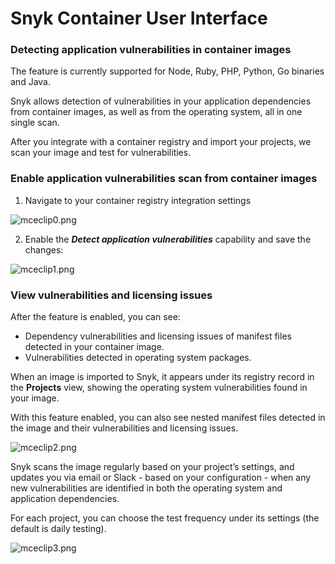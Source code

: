 # Snyk Container User Interface

### Detecting application vulnerabilities in container images

The feature is currently supported for Node, Ruby, PHP, Python, Go binaries and Java.

Snyk allows detection of vulnerabilities in your application dependencies from container images, as well as from the operating system, all in one single scan.

After you integrate with a container registry and import your projects, we scan your image and test for vulnerabilities.

### Enable application vulnerabilities scan from container images

1. Navigate to your container registry integration settings

![mceclip0.png](https://support.snyk.io/hc/article_attachments/360008399638/mceclip0.png)


2. Enable the _**Detect application vulnerabilities**_ capability and save the changes:

![mceclip1.png](https://support.snyk.io/hc/article_attachments/360008399658/mceclip1.png)


### View vulnerabilities and licensing issues

After the feature is enabled, you can see:

* Dependency vulnerabilities and licensing issues of manifest files detected in your container image.
* Vulnerabilities detected in operating system packages.

When an image is imported to Snyk, it appears under its registry record in the **Projects** view, showing the operating system vulnerabilities found in your image.

With this feature enabled, you can also see nested manifest files detected in the image and their vulnerabilities and licensing issues.

![mceclip2.png](https://support.snyk.io/hc/article_attachments/360008315557/mceclip2.png)


Snyk scans the image regularly based on your project’s settings, and updates you via email or Slack - based on your configuration - when any new vulnerabilities are identified in both the operating system and application dependencies.

For each project, you can choose the test frequency under its settings \(the default is daily testing\).

![mceclip3.png](https://support.snyk.io/hc/article_attachments/360008399678/mceclip3.png)


